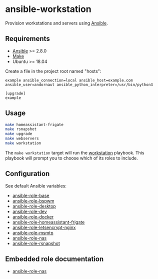 # ansible-workstation

Provision workstations and servers using [Ansible](https://www.ansible.com/).

## Requirements

* [Ansible](https://www.ansible.com/) >= 2.8.0
* [Make](https://www.gnu.org/software/make/)
* Ubuntu >= 18.04

Create a file in the project root named "hosts":
```
example ansible_connection=local ansible_host=example.com ansible_user=andornaut ansible_python_interpreter=/usr/bin/python3

[upgrade]
example
```

## Usage

```bash
make homeassistant-frigate
make rsnapshot
make upgrade
make webservers
make workstation
```

The `make workstation` target will run the [workstation](./workstation.yml) playbook.
This playbook will prompt you to choose which of its roles to include.

## Configuration

See default Ansible variables:

- [ansible-role-base](https://github.com/andornaut/ansible-role-base/blob/master/defaults/main.yml)
- [ansible-role-bspwm](https://github.com/andornaut/ansible-role-bspwm/blob/master/defaults/main.yml)
- [ansible-role-desktop](./roles/desktop/defaults/main.yml)
- [ansible-role-dev](./roles/dev/defaults/main.yml)
- [ansible-role-docker](https://github.com/andornaut/ansible-role-docker/blob/master/defaults/main.yml)
- [ansible-role-homeassistant-frigate](https://github.com/andornaut/ansible-role-homeassistant-frigate/blob/main/defaults/main.yml)
- [ansible-role-letsencrypt-nginx](https://github.com/andornaut/ansible-role-letsencrypt-nginx/blob/master/defaults/main.yml)
- [ansible-role-msmtp](./roles/msmtp/defaults/main.yml)
- [ansible-role-nas](./roles/nas/defaults/main.yml)
- [ansible-role-rsnapshot](https://github.com/andornaut/ansible-role-rsnapshot/blob/master/defaults/main.yml)

## Embedded role documentation

* [ansible-role-nas](./roles/nas/README.md)
